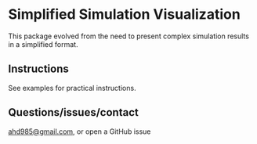 # Simplified Simulation Visualization

This package evolved from the need to present complex simulation results in a simplified format.

## Instructions

See examples for practical instructions.

## Questions/issues/contact

ahd985@gmail.com, or open a GitHub issue